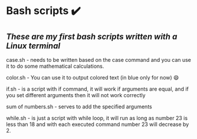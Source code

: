 # Bash scripts ✔️
## _These are my first bash scripts written with a Linux terminal_

 case.sh - needs to be written based on the case command and you can use it to do some mathematical calculations.

 color.sh - You can use it to output colored text (in blue only for now) 😄

 if.sh - is a script with if command, it will work if arguments are equal, and if you set different arguments then it will not work correctly

sum of numbers.sh -  serves to add the specified arguments

while.sh - is just a script with while loop, it will run as long as number 23 is less than 18 and with each executed command number 23 will decrease by 2.
